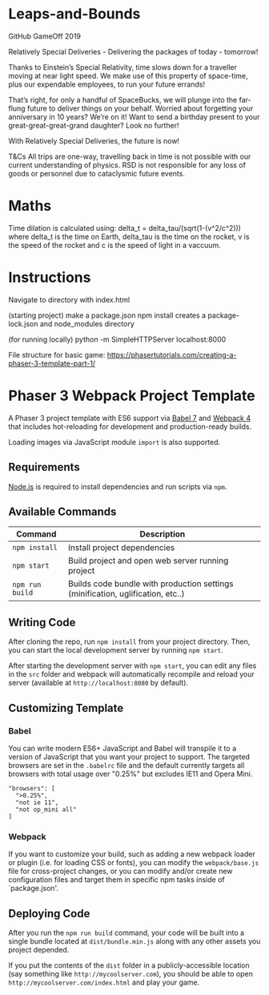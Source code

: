 # Leaps-and-Bounds
GitHub GameOff 2019

Relatively Special Deliveries - Delivering the packages of today - tomorrow!

Thanks to Einstein’s Special Relativity, time slows down for a traveller moving at near light speed. We make use of this property of space-time, plus our expendable employees, to run your future errands!

That’s right, for only a handful of SpaceBucks, we will plunge into the far-flung future to deliver things on your behalf. Worried about forgetting your anniversary in 10 years? We’re on it! Want to send a birthday present to your great-great-great-grand daughter? Look no further!

With Relatively Special Deliveries, the future is now!

T&Cs
All trips are one-way, travelling back in time is not possible with our current understanding of physics. RSD is not responsible for any loss of goods or personnel due to cataclysmic future events.

# Maths

Time dilation is calculated using:
delta_t = delta_tau/(sqrt(1-(v^2/c^2)))
where delta_t is the time on Earth, delta_tau is the time on the rocket, v is the speed of the rocket and c is the speed of light in a vaccuum.

# Instructions

Navigate to directory with index.html

(starting project)
make a package.json
npm install
creates a package-lock.json and node_modules directory

(for running locally)
python -m SimpleHTTPServer
localhost:8000

File structure for basic game:
https://phasertutorials.com/creating-a-phaser-3-template-part-1/


# Phaser 3 Webpack Project Template

A Phaser 3 project template with ES6 support via [Babel 7](https://babeljs.io/) and [Webpack 4](https://webpack.js.org/)
that includes hot-reloading for development and production-ready builds.

Loading images via JavaScript module `import` is also supported.

## Requirements

[Node.js](https://nodejs.org) is required to install dependencies and run scripts via `npm`.

## Available Commands

| Command | Description |
|---------|-------------|
| `npm install` | Install project dependencies |
| `npm start` | Build project and open web server running project |
| `npm run build` | Builds code bundle with production settings (minification, uglification, etc..) |

## Writing Code

After cloning the repo, run `npm install` from your project directory. Then, you can start the local development
server by running `npm start`.


After starting the development server with `npm start`, you can edit any files in the `src` folder
and webpack will automatically recompile and reload your server (available at `http://localhost:8080`
by default).

## Customizing Template

### Babel
You can write modern ES6+ JavaScript and Babel will transpile it to a version of JavaScript that you
want your project to support. The targeted browsers are set in the `.babelrc` file and the default currently
targets all browsers with total usage over "0.25%" but excludes IE11 and Opera Mini.

  ```
  "browsers": [
    ">0.25%",
    "not ie 11",
    "not op_mini all"
  ]
  ```

### Webpack
If you want to customize your build, such as adding a new webpack loader or plugin (i.e. for loading CSS or fonts), you can
modify the `webpack/base.js` file for cross-project changes, or you can modify and/or create
new configuration files and target them in specific npm tasks inside of `package.json'.

## Deploying Code
After you run the `npm run build` command, your code will be built into a single bundle located at 
`dist/bundle.min.js` along with any other assets you project depended. 

If you put the contents of the `dist` folder in a publicly-accessible location (say something like `http://mycoolserver.com`), 
you should be able to open `http://mycoolserver.com/index.html` and play your game.

